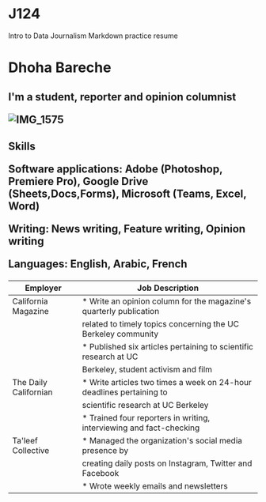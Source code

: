 # J124
Intro to Data Journalism Markdown practice resume  
<h1>
Dhoha Bareche 
<h2>
I'm a student, reporter and opinion columnist 

![IMG_1575](https://user-images.githubusercontent.com/109882983/181093673-a5cbb595-2103-4be2-9773-5c1ec75cf1e5.jpg)
<h2>

Skills


Software applications: Adobe (Photoshop, Premiere Pro), Google Drive (Sheets,Docs,Forms), Microsoft (Teams, Excel, Word)

Writing: News writing, Feature writing, Opinion writing

Languages: English, Arabic, French 

| Employer            | Job Description                                                 |
| --------------------|-----------------------------------------------------------------|
| California Magazine | * Write an opinion column for the magazine's quarterly publication
|                     |  related to timely topics concerning the UC Berkeley community  
|                     | * Published six articles pertaining to scientific research at UC 
|                     |  Berkeley, student activism and film
| The Daily Californian| * Write articles two times a week on 24-hour deadlines pertaining to
|                      |  scientific research at UC Berkeley
|                      | * Trained four reporters in writing, interviewing and fact-checking
|Ta'leef Collective    | * Managed the organization's social media presence by 
|                      | creating daily posts on Instagram, Twitter and Facebook
|                      | * Wrote weekly emails and newsletters 
